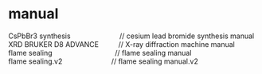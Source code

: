 # manual
CsPbBr3 synthesis   &nbsp;&nbsp;&nbsp;&nbsp;&nbsp;&nbsp;&nbsp;&nbsp;&nbsp;&nbsp;&nbsp;&nbsp;&nbsp;&nbsp;&nbsp;&nbsp;&nbsp;&nbsp;&nbsp;&nbsp;&nbsp;&nbsp;&nbsp;  // cesium lead bromide synthesis manual
                </br>
XRD BRUKER D8 ADVANCE   &nbsp;&nbsp;&nbsp;&nbsp;&nbsp;&nbsp;&nbsp;&nbsp;  // X-ray diffraction machine manual
                </br>
flame sealing           &nbsp;&nbsp;&nbsp;&nbsp;&nbsp;&nbsp;&nbsp;&nbsp;&nbsp;&nbsp;&nbsp;&nbsp;&nbsp;&nbsp;&nbsp;&nbsp;&nbsp;&nbsp;&nbsp;&nbsp;&nbsp;&nbsp;&nbsp;&nbsp;&nbsp;&nbsp;&nbsp;&nbsp;&nbsp;&nbsp;  // flame sealing manual
                </br>
flame sealing.v2        &nbsp;&nbsp;&nbsp;&nbsp;&nbsp;&nbsp;&nbsp;&nbsp;&nbsp;&nbsp;&nbsp;&nbsp;&nbsp;&nbsp;&nbsp;&nbsp;&nbsp;&nbsp;&nbsp;&nbsp;&nbsp;&nbsp;&nbsp;  // flame sealing manual.v2
